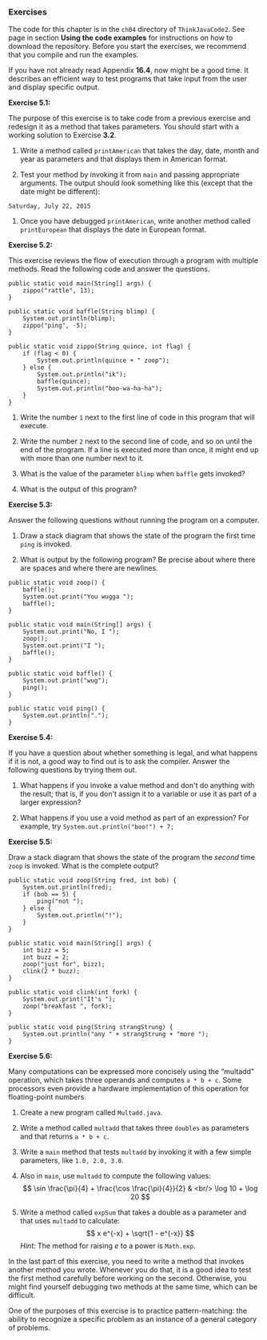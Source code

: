 ###  Exercises


The code for this chapter is in the `ch04` directory of `ThinkJavaCode2`.
See page in section **Using the code examples** for instructions on how to download the repository.
Before you start the exercises, we recommend that you compile and run the examples.

If you have not already read Appendix **16.4**, now might be a good time.
It describes an efficient way to test programs that take input from the user and display specific output.


**Exercise 5.1:**

The purpose of this exercise is to take code from a previous exercise and redesign it as a method that takes parameters.
You should start with a working solution to Exercise **3.2**.



1.  Write a method called `printAmerican` that takes the day, date, month and year as parameters and that displays them in American format.

1.  Test your method by invoking it from `main` and passing appropriate arguments.
The output should look something like this (except that the date might be different):

```code
Saturday, July 22, 2015
```

1.  Once you have debugged `printAmerican`, write another method called `printEuropean` that displays the date in European format.





**Exercise 5.2:**

This exercise reviews the flow of execution through a program with multiple methods.
Read the following code and answer the questions.

```code
public static void main(String[] args) {
    zippo("rattle", 13);
}
```

```code
public static void baffle(String blimp) {
    System.out.println(blimp);
    zippo("ping", -5);
}
```

```code
public static void zippo(String quince, int flag) {
    if (flag < 0) {
        System.out.println(quince + " zoop");
    } else {
        System.out.println("ik");
        baffle(quince);
        System.out.println("boo-wa-ha-ha");
    }
}
```



1.  Write the number `1` next to the first line of code in this program that will execute.

1.  Write the number `2` next to the second line of code, and so on until the end of the program.
If a line is executed more than once, it might end up with more than one number next to it.

1.  What is the value of the parameter `blimp` when `baffle` gets invoked?

1.  What is the output of this program?





**Exercise 5.3:**

Answer the following questions without running the program on a computer.



1.  Draw a stack diagram that shows the state of the program the first time `ping` is invoked.

1.  What is output by the following program?
Be precise about where there are spaces and where there are newlines.


```code
public static void zoop() {
    baffle();
    System.out.print("You wugga ");
    baffle();
}
```

```code
public static void main(String[] args) {
    System.out.print("No, I ");
    zoop();
    System.out.print("I ");
    baffle();
}
```

```code
public static void baffle() {
    System.out.print("wug");
    ping();
}
```

```code
public static void ping() {
    System.out.println(".");
}
```




**Exercise 5.4:**

If you have a question about whether something is legal, and what happens if it is not, a good way to find out is to ask the compiler.
Answer the following questions by trying them out.



1.  What happens if you invoke a value method and don't do anything with the result; that is, if you don't assign it to a variable or use it as part of a larger expression?

1.  What happens if you use a void method as part of an expression?
For example, try `System.out.println("boo!") + 7;`





**Exercise 5.5:**

Draw a stack diagram that shows the state of the program the *second* time `zoop` is invoked.
What is the complete output?

```code
public static void zoop(String fred, int bob) {
    System.out.println(fred);
    if (bob == 5) {
        ping("not ");
    } else {
        System.out.println("!");
    }
}
```

```code
public static void main(String[] args) {
    int bizz = 5;
    int buzz = 2;
    zoop("just for", bizz);
    clink(2 * buzz);
}
```

```code
public static void clink(int fork) {
    System.out.print("It's ");
    zoop("breakfast ", fork);
}
```

```code
public static void ping(String strangStrung) {
    System.out.println("any " + strangStrung + "more ");
}
```




**Exercise 5.6:**

Many computations can be expressed more concisely using the “multadd” operation, which takes three operands and computes `a * b + c`.
Some processors even provide a hardware implementation of this operation for floating-point numbers.



1.  Create a new program called `Multadd.java`.

1.  Write a method called `multadd` that takes three `doubles` as parameters and that returns `a * b + c`.

1.  Write a `main` method that tests `multadd` by invoking it with a few simple parameters, like `1.0, 2.0, 3.0`.

1.  Also in `main`, use `multadd` to compute the following values:
$$
\sin \frac{\pi}{4} + \frac{\cos \frac{\pi}{4}}{2} & <br/>
\log 10 + \log 20
$$

1.  Write a method called `expSum` that takes a double as a parameter and that uses `multadd` to calculate:
$$
x e^{-x} + \sqrt{1 - e^{-x}}
$$
*Hint:* The method for raising $e$ to a power is `Math.exp`.


In the last part of this exercise, you need to write a method that invokes another method you wrote.
Whenever you do that, it is a good idea to test the first method carefully before working on the second.
Otherwise, you might find yourself debugging two methods at the same time, which can be difficult.

One of the purposes of this exercise is to practice pattern-matching: the ability to recognize a specific problem as an instance of a general category of problems.